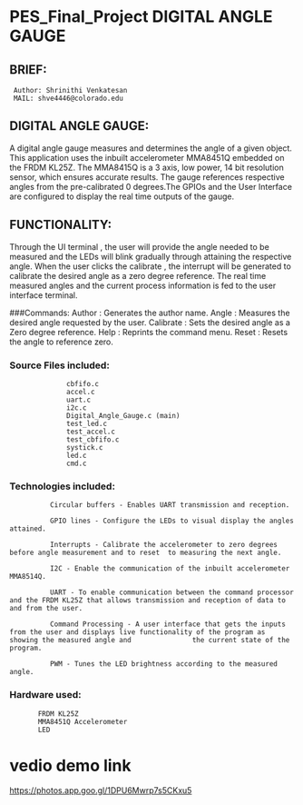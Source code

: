 # PES_Final_Project DIGITAL ANGLE GAUGE
## BRIEF:
     Author: Shrinithi Venkatesan
     MAIL: shve4446@colorado.edu
   
## DIGITAL ANGLE GAUGE:
A digital angle gauge measures and determines the angle of a given object. This application uses the inbuilt accelerometer MMA8451Q embedded on the FRDM KL25Z. The MMA8415Q is a 3 axis, low power, 14 bit resolution sensor, which ensures accurate results. The gauge references respective angles from the pre-calibrated 0 degrees.The GPIOs and the User Interface are configured to display the real time outputs of the gauge.

## FUNCTIONALITY:
Through the UI terminal , the user will provide the angle needed to be measured and the LEDs will blink gradually through attaining the respective angle. When the user clicks the calibrate <angle>, the interrupt will be generated to calibrate the desired angle as a zero degree reference. The real time measured angles and the current process information is fed to the user interface terminal.
  
###Commands:
                      Author            : Generates the author name.
                      Angle<angle>      : Measures the desired angle requested by the user. 
                      Calibrate<angle>  : Sets the desired angle as a Zero degree reference.
                      Help              : Reprints the command menu.
                      Reset             : Resets the angle to reference zero.
  
 
### Source Files included:
  
                  cbfifo.c
                  accel.c
                  uart.c
                  i2c.c
                  Digital_Angle_Gauge.c (main)
                  test_led.c
                  test_accel.c
                  test_cbfifo.c
                  systick.c
                  led.c
                  cmd.c
  
  
  ### Technologies included:
              Circular buffers - Enables UART transmission and reception.

              GPIO lines - Configure the LEDs to visual display the angles attained. 

              Interrupts - Calibrate the accelerometer to zero degrees before angle measurement and to reset  to measuring the next angle.
 
              I2C - Enable the communication of the inbuilt accelerometer MMA8514Q.

              UART - To enable communication between the command processor and the FRDM KL25Z that allows transmission and reception of data to and from the user.

              Command Processing - A user interface that gets the inputs from the user and displays live functionality of the program as showing the measured angle and               the current state of the program. 

              PWM - Tunes the LED brightness according to the measured angle.
  
  ### Hardware used:
  
           FRDM KL25Z
           MMA8451Q Accelerometer
           LED

# vedio demo link

 https://photos.app.goo.gl/1DPU6Mwrp7s5CKxu5
  


